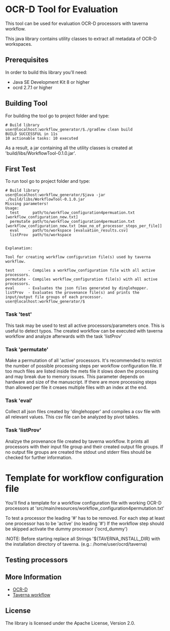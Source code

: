 # OCR-D Tool for Evaluation

This tool can be used for evaluation OCR-D processors with taverna workflow.


This java library contains utility classes to extract all metadata of OCR-D workspaces.

## Prerequisites

In order to build this library you'll need:

* Java SE Development Kit 8 or higher
* ocrd 2.7.1 or higher

## Building Tool
For building the tool go to project folder and type:
```bash=bash
# Build library
user@localhost:workflow_generator/$./gradlew clean build 
BUILD SUCCESSFUL in 11s
10 actionable tasks: 10 executed
```
As a result, a jar containing all the utility classes is created at 'build/libs/WorkflowTool-0.1.0.jar'.

## First Test
To run tool go to project folder and type:
```bash=bash
# Build library
user@localhost:workflow_generator/$java -jar ./build/libs/WorkflowTool-0.1.0.jar
Missing parameters!
Usage:
  test      path/to/workflow_configuration4permuation.txt [workflow_configuration_new.txt] 
  permutate path/to/workflow_configuration4permuation.txt [workflow_configuration_new.txt [max_no_of_processor_steps_per_file]] 
  eval      path/to/workspace [evaluation_results.csv] 
  listProv  path/to/workspace


Explanation:

Tool for creating workflow configuration file(s) used by taverna workflow.

test      - Compiles a workflow_configuration file with all active processors.
permutate - Compiles workflow_configuration file(s) with all active processors.
eval      - Evaluates the json files generated by dinglehopper.
listProv  - Evaluates the provenance file(s) and prints the input/output file groups of each processor.
user@localhost:workflow_generator/$
```
### Task 'test'
This task may be used to test all active processors/parameters once. This is useful to
detect typos. The created workflow can be executed with taverna workflow and analyze
afterwards with the task 'listProv'
### Task 'permutate'
Make a permutation of all 'active' processors. It's recommended to restrict the number of 
possible processing steps per workflow configuration file. If too much files are
listed inside the mets file it slows down the processing and may break due to
memory issues.
This parameter depends on hardware and size of the manuscript.
If there are more processing steps than allowed per file it creaes multiple files with
an index at the end.
### Task 'eval'
Collect all json files created by 'dinglehopper' and compiles a csv file with all relevant values.
This csv file can be analyzed by pivot tables.
### Task 'listProv'
Analzye the provenance file created by taverna workflow. It prints all processors with
their input file group and their created output file groups. If no output file groups
are created the stdout und stderr files should be checked for further information.

# Template for workflow configuration file
You'll find a template for a workflow configuration file with working OCR-D processors at
'src/main/resources/workflow_configuration4permutation.txt'

To test a processor the leading '#' has to be removed. For each step at least one processor
has to be 'active' (no leading '#')
If the workflow step should be skipped activate the dummy processor ('ocrd_dummy')

:NOTE: Before starting replace all Strings '${TAVERNA_INSTALL_DIR} with the installation
directory of taverna. (e.g.: /home/user/ocrd/taverna)

## Testing processors






## More Information

* [OCR-D](https://ocr-d.github.io/)
* [Taverna workflow](https://github.com/OCR-D/taverna_workflow)


## License
The library is licensed under the Apache License, Version 2.0.
